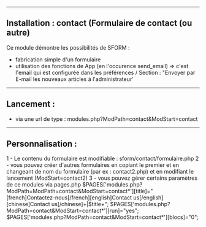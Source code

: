 ----------------------------------------------------------------------
Installation : contact (Formulaire de contact (ou autre)    
----------------------------------------------------------------------

Ce module démontre les possibilités de SFORM :
 - fabrication simple d'un formulaire
 - utilisation des fonctions de App (en l'occurence send_email)
   => c'est l'email qui est configurée dans les préférences / Section :
      "Envoyer par E-mail les nouveaux articles à l'administrateur'

----------------------------------------------------------------------
Lancement :
----------------------------------------------------------------------
 - via une url de type : modules.php?ModPath=contact&ModStart=contact

----------------------------------------------------------------------
Personnalisation :
----------------------------------------------------------------------
1 - Le contenu du formulaire est modifiable : sform/contact/formulaire.php
2 - vous pouvez créer d'autres formulaires en copiant le premier et en changeant de nom
    du formulaire (par ex : contact2.php) et en modifiant le lancement (ModStart=contact2)
3 - vous pouvez gérer certains paramètres de ce modules via pages.php
  $PAGES['modules.php?ModPath=ModPath=contact&ModStart=contact*'][title]="[french]Contactez-nous[/french][english]Contact us[/english][chinese]Contact us[/chinese]+|$title+";
  $PAGES['modules.php?ModPath=contact&ModStart=contact*'][run]="yes";
  $PAGES['modules.php?ModPath=contact&ModStart=contact*'][blocs]="0";